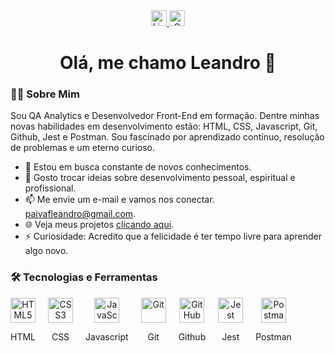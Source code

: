 <!---<div align="right">
  <img src="" height="150" alt="Logo" />
</div>--->

<div align="center">
  <a href="https://www.linkedin.com/in/leandro-paiva-749776232/">
    <img src="https://img.shields.io/static/v1?message=LinkedIn&logo=linkedin&label=&color=0077B5&logoColor=white&labelColor=&style=for-the-badge" height="25" alt="LinkedIn" />
  </a>
<!--   <a href="https://www.youtube.com/@l.paivadev">
    <img src="https://img.shields.io/static/v1?message=YouTube&logo=youtube&label=&color=FF0000&logoColor=white&labelColor=&style=for-the-badge" height="25" alt="YouTube" />
  </a> -->
  <a href="mailto:paivafleandro@gmail.com">
    <img src="https://img.shields.io/static/v1?message=Gmail&logo=gmail&label=&color=D14836&logoColor=white&labelColor=&style=for-the-badge" height="25" alt="Gmail" />
  </a>
</div>

<h1 align="center">Olá, me chamo Leandro 👋</h1>

<h3 align="left">👨‍💻 Sobre Mim</h3>

<p align="left">Sou QA Analytics e Desenvolvedor Front-End em formação. Dentre minhas novas habilidades em desenvolvimento estão: HTML, CSS, Javascript, Git, Github, Jest e Postman. Sou fascinado por aprendizado contínuo, resolução de problemas e um eterno curioso.</p>

<ul align="left">
  <li>🚀 Estou em busca constante de novos conhecimentos.</li>
  <li>💬 Gosto trocar ideias sobre desenvolvimento pessoal, espiritual e profissional.</li>
  <li>📫 Me envie um e-mail e vamos nos conectar. <a href="mailto:paivafleandro@gmail.com">paivafleandro@gmail.com</a>.</li>
  <li>🌐 Veja meus projetos <a href="https://lpaivaf.github.io/">clicando aqui</a>.</li>
  <li>⚡ Curiosidade: Acredito que a felicidade é ter tempo livre para aprender algo novo.</li>
</ul>

<h3 align="left">🛠 Tecnologias e Ferramentas</h3>

<div style="display: flex; align-items: flex-start;">
  <div style="display: inline-block; text-align: center; margin-right: 20px;">
    <img src="https://cdn.jsdelivr.net/gh/devicons/devicon/icons/html5/html5-original.svg" height="40" alt="HTML5" />
    <p>HTML</p>
  </div>
  <div style="display: inline-block; text-align: center; margin-right: 20px;">
    <img src="https://cdn.jsdelivr.net/gh/devicons/devicon/icons/css3/css3-original.svg" height="40" alt="CSS3" />
    <p>CSS</p>
  </div>
  <div style="display: inline-block; text-align: center; margin-right: 20px;">
    <img src="https://cdn.jsdelivr.net/gh/devicons/devicon/icons/javascript/javascript-original.svg" height="40" alt="JavaScript" />
    <p>Javascript</p>
  </div>
  <div style="display: inline-block; text-align: center; margin-right: 20px;">
    <img src="https://cdn.jsdelivr.net/gh/devicons/devicon/icons/git/git-original.svg" height="40" alt="Git" />
    <p>Git</p>
  </div>
  <div style="display: inline-block; text-align: center; margin-right: 20px;">
    <img src="https://cdn.jsdelivr.net/gh/devicons/devicon/icons/github/github-original.svg" height="40" alt="GitHub" />
    <p>Github</p>
  </div>
  <div style="display: inline-block; text-align: center; margin-right: 20px;">
    <img src="https://cdn.jsdelivr.net/gh/devicons/devicon/icons/jest/jest-plain.svg" height="40" alt="Jest" />
    <p>Jest</p>
  </div>
  <div style="display: inline-block; text-align: center; margin-right: 20px;">
    <img src="https://cdn.jsdelivr.net/gh/devicons/devicon/icons/postman/postman-original.svg" height="40" alt="Postman" />
    <p>Postman</p>
  </div>
</div>





<!---
lpaivaf/lpaivaf is a ✨ special ✨ repository because its `README.md` (this file) appears on your GitHub profile.
You can click the Preview link to take a look at your changes.
--->
